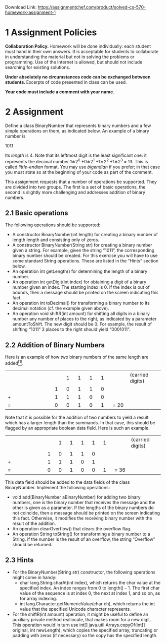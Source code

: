 Download Link: https://assignmentchef.com/product/solved-cs-570-homework-assignment-1
<br>
<h1>1        Assignment Policies</h1>

<strong>Collaboration Policy. </strong>Homework will be done individually: each student must hand in their own answers. It is acceptable for students to collaborate in understanding the material but not in solving the problems or programming. Use of the Internet is allowed, but should not include searching for existing solutions.

<strong>Under absolutely no circumstances code can be exchanged between students. </strong>Excerpts of code presented in class can be used.

<strong>Your code must include a comment with your name.</strong>

<h1>2        Assignment</h1>

Define a class BinaryNumber that represents binary numbers and a few simple operations on them, as indicated below. An example of a binary number is

1011

Its <em>length </em>is 4. Note that its leftmost digit is the least significant one: it represents the decimal number 1∗2<sup>0 </sup>+0∗2<sup>1 </sup>+1∗2<sup>2 </sup>+1∗2<sup>3 </sup>= 13. This is called <em>little-endian </em>format. You may use <em>bigendian </em>if you prefer; in that case you must state so at the beginning of your code as part of the comment.

This assignment requests that a number of operations be supported. They are divided into two groups. The first is a set of basic operations, the second is slightly more challenging and addresses addition of binary numbers.

<h2>2.1       Basic operations</h2>

The following operations should be supported:

<ul>

 <li>A constructor BinaryNumber(int length) for creating a binary number of length length and consisting only of zeros.</li>

 <li>A constructor BinaryNumber(String str) for creating a binary number given a string. For example, given the string “1011”, the corresponding binary number should be created. For this exercise you will have to use some standard String operations. These are listed in the “Hints” section below.</li>

 <li>An operation int getLength() for determining the length of a binary number.</li>

 <li>An operation int getDigit(int index) for obtaining a digit of a binary number given an index. The starting index is 0. If the index is out of bounds, then a message should be printed on the screen indicating this fact.</li>

 <li>An operation int toDecimal() for transforming a binary number to its decimal notation (cf. the example given above).</li>

 <li>An operation void shiftR(int amount) for shifting all digits in a binary number any number of places to the right, as indicated by a parameter amountToShift. The new digit should be 0. For example, the result of shifting “1011” 3 places to the right should yield “0001011”.</li>

</ul>

<h2>2.2       Addition of Binary Numbers</h2>

Here is an example of how two binary numbers of the same length are added<a href="#_ftn1" name="_ftnref1"><sup>[1]</sup></a>.

<table width="410">

 <tbody>

  <tr>

   <td width="156"></td>

   <td width="23"></td>

   <td width="23">1</td>

   <td width="23">1</td>

   <td width="23">1</td>

   <td width="24">1</td>

   <td width="43"></td>

   <td width="97">(carried digits)</td>

  </tr>

  <tr>

   <td width="156"></td>

   <td width="23">1</td>

   <td width="23">0</td>

   <td width="23">1</td>

   <td width="23">1</td>

   <td width="24">0</td>

   <td width="43"></td>

   <td width="97"></td>

  </tr>

  <tr>

   <td width="156">                                 +</td>

   <td width="23">1</td>

   <td width="23">1</td>

   <td width="23">1</td>

   <td width="23">0</td>

   <td width="24">0</td>

   <td width="43"></td>

   <td width="97"></td>

  </tr>

  <tr>

   <td width="156">                                 =</td>

   <td width="23">0</td>

   <td width="23">0</td>

   <td width="23">1</td>

   <td width="23">0</td>

   <td width="24">1</td>

   <td width="43">= 20</td>

   <td width="97"></td>

  </tr>

 </tbody>

</table>

Note that it is possible for the addition of two numbers to yield a result which has a larger length than the summands. In that case, this should be flagged by an appropriate boolean data field. Here is such an example.

<table width="421">

 <tbody>

  <tr>

   <td width="144"></td>

   <td width="23"></td>

   <td width="23">1</td>

   <td width="23">1</td>

   <td width="23">1</td>

   <td width="23">1</td>

   <td width="24">1</td>

   <td width="43"></td>

   <td width="97">(carried digits)</td>

  </tr>

  <tr>

   <td width="144"></td>

   <td width="23">1</td>

   <td width="23">0</td>

   <td width="23">1</td>

   <td width="23">1</td>

   <td width="23">0</td>

   <td width="24"></td>

   <td width="43"></td>

   <td width="97"></td>

  </tr>

  <tr>

   <td width="144">                              +</td>

   <td width="23">1</td>

   <td width="23">1</td>

   <td width="23">1</td>

   <td width="23">0</td>

   <td width="23">1</td>

   <td width="24"></td>

   <td width="43"></td>

   <td width="97"></td>

  </tr>

  <tr>

   <td width="144">                              =</td>

   <td width="23">0</td>

   <td width="23">0</td>

   <td width="23">1</td>

   <td width="23">0</td>

   <td width="23">0</td>

   <td width="24">1</td>

   <td width="43">= 36</td>

   <td width="97"></td>

  </tr>

 </tbody>

</table>

This data field should be added to the data fields of the class BinaryNumber. Implement the following operations:

<ul>

 <li>void add(BinaryNumber aBinaryNumber) for adding two binary numbers, one is the binary number that receives the message and the other is given as a parameter. If the lengths of the binary numbers do not coincide, then a message should be printed on the screen indicating this fact. Otherwise, it modifies the receiving binary number with the result of the addition.</li>

 <li>An operation clearOverflow() that clears the overflow flag.</li>

 <li>An operation String toString() for transforming a binary number to a String. If the number is the result of an overflow, the string “Overflow” should be returned.</li>

</ul>

<h2>2.3       Hints</h2>

<ul>

 <li>For the BinaryNumber(String str) constructor, the following operations might come in handy:

  <ul>

   <li>char lang.String.charAt(int index), which returns the char value at the specified index. An index ranges from 0 to length() – 1. The first char value of the sequence is at index 0, the next at index 1, and so on, as for array indexing.</li>

   <li>int lang.Character.getNumericValue(char ch), which returns the int value that the specified Unicode character represents.</li>

  </ul></li>

 <li>For the shiftR(int amount) operation, it might be useful to define an auxiliary private method reallocate, that makes room for a new digit. This operation would in turn use int[] java.util.Arrays.copyOf(int[] original, int newLength), which copies the specified array, truncating or padding with zeros (if necessary) so the copy has the specified length.</li>

</ul>



